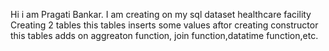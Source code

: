 Hi i am Pragati Bankar.
I am creating on my sql dataset healthcare facility
Creating 2 tables this tables inserts some values
aftor creating constructor  this tables adds on aggreaton function, join function,datatime function,etc.
